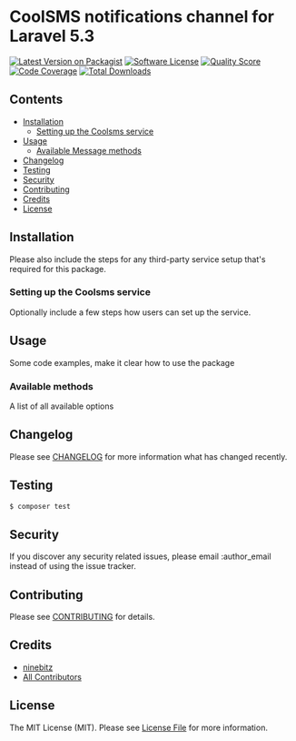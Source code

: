# CoolSMS notifications channel for Laravel 5.3

[![Latest Version on Packagist](https://img.shields.io/packagist/v/ninebitz/coolsms.svg?style=flat-square)](https://packagist.org/packages/ninebitz/coolsms)
[![Software License](https://img.shields.io/badge/license-MIT-brightgreen.svg?style=flat-square)](LICENSE.md)
[![Quality Score](https://img.shields.io/scrutinizer/g/ninebitz/coolsms.svg?style=flat-square)](https://scrutinizer-ci.com/g/ninebitz/coolsms)
[![Code Coverage](https://img.shields.io/scrutinizer/coverage/g/ninebitz/coolsms/master.svg?style=flat-square)](https://scrutinizer-ci.com/g/ninebitz/coolsms/?branch=master)
[![Total Downloads](https://img.shields.io/packagist/dt/ninebitz/coolsms.svg?style=flat-square)](https://packagist.org/packages/ninebitz/coolsms)

## Contents

- [Installation](#installation)
	- [Setting up the Coolsms service](#setting-up-the-Coolsms-service)
- [Usage](#usage)
	- [Available Message methods](#available-message-methods)
- [Changelog](#changelog)
- [Testing](#testing)
- [Security](#security)
- [Contributing](#contributing)
- [Credits](#credits)
- [License](#license)


## Installation

Please also include the steps for any third-party service setup that's required for this package.

### Setting up the Coolsms service

Optionally include a few steps how users can set up the service.

## Usage

Some code examples, make it clear how to use the package

### Available methods

A list of all available options

## Changelog

Please see [CHANGELOG](CHANGELOG.md) for more information what has changed recently.

## Testing

``` bash
$ composer test
```

## Security

If you discover any security related issues, please email :author_email instead of using the issue tracker.

## Contributing

Please see [CONTRIBUTING](CONTRIBUTING.md) for details.

## Credits

- [ninebitz](https://github.com/ninebitz)
- [All Contributors](../../contributors)

## License

The MIT License (MIT). Please see [License File](LICENSE.md) for more information.
